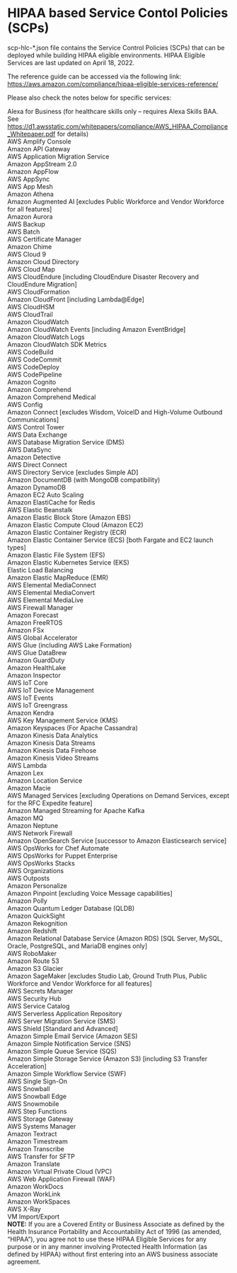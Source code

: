 # HIPAA based Service Contol Policies (SCPs)

scp-hlc-*.json file contains the Service Control Policies (SCPs) that can be deployed while building HIPAA eligible environments.
HIPAA Eligible Services are last updated on April 18, 2022.

The reference guide can be accessed via the following link: https://aws.amazon.com/compliance/hipaa-eligible-services-reference/

Please also check the notes below for specific services:

Alexa for Business (for healthcare skills only – requires Alexa Skills BAA. See https://d1.awsstatic.com/whitepapers/compliance/AWS_HIPAA_Compliance_Whitepaper.pdf for details)\
AWS Amplify Console\
Amazon API Gateway\
AWS Application Migration Service\
Amazon AppStream 2.0\
Amazon AppFlow\
AWS AppSync\
AWS App Mesh\
Amazon Athena\
Amazon Augmented AI [excludes Public Workforce and Vendor Workforce for all features]\
Amazon Aurora\
AWS Backup\
AWS Batch\
AWS Certificate Manager\
Amazon Chime\
AWS Cloud 9\
Amazon Cloud Directory\
AWS Cloud Map\
AWS CloudEndure [including CloudEndure Disaster Recovery and CloudEndure Migration]\
AWS CloudFormation\
Amazon CloudFront [including Lambda@Edge]\
AWS CloudHSM\
AWS CloudTrail\
Amazon CloudWatch\
Amazon CloudWatch Events [including Amazon EventBridge]\
Amazon CloudWatch Logs\
Amazon CloudWatch SDK Metrics\
AWS CodeBuild\
AWS CodeCommit\
AWS CodeDeploy\
AWS CodePipeline\
Amazon Cognito\
Amazon Comprehend\
Amazon Comprehend Medical\
AWS Config\
Amazon Connect [excludes Wisdom, VoiceID and High-Volume Outbound Communications]\
AWS Control Tower\
AWS Data Exchange\
AWS Database Migration Service (DMS)\
AWS DataSync\
Amazon Detective\
AWS Direct Connect\
AWS Directory Service [excludes Simple AD]\
Amazon DocumentDB (with MongoDB compatibility)\
Amazon DynamoDB\
Amazon EC2 Auto Scaling\
Amazon ElastiCache for Redis\
AWS Elastic Beanstalk\
Amazon Elastic Block Store (Amazon EBS)\
Amazon Elastic Compute Cloud (Amazon EC2)\
Amazon Elastic Container Registry (ECR)\
Amazon Elastic Container Service (ECS) [both Fargate and EC2 launch types]\
Amazon Elastic File System (EFS)\
Amazon Elastic Kubernetes Service (EKS)\
Elastic Load Balancing\
Amazon Elastic MapReduce (EMR)\
AWS Elemental MediaConnect\
AWS Elemental MediaConvert\
AWS Elemental MediaLive\
AWS Firewall Manager\
Amazon Forecast\
Amazon FreeRTOS\
Amazon FSx\
AWS Global Accelerator\
AWS Glue (including AWS Lake Formation)\
AWS Glue DataBrew\
Amazon GuardDuty\
Amazon HealthLake\
Amazon Inspector\
AWS IoT Core\
AWS IoT Device Management\
AWS IoT Events\
AWS IoT Greengrass\
Amazon Kendra\
AWS Key Management Service (KMS)\
Amazon Keyspaces (For Apache Cassandra)\
Amazon Kinesis Data Analytics\
Amazon Kinesis Data Streams\
Amazon Kinesis Data Firehose\
Amazon Kinesis Video Streams\
AWS Lambda\
Amazon Lex\
Amazon Location Service\
Amazon Macie\
AWS Managed Services [excluding Operations on Demand Services, except for the RFC Expedite feature]\
Amazon Managed Streaming for Apache Kafka\
Amazon MQ\
Amazon Neptune\
AWS Network Firewall\
Amazon OpenSearch Service  [successor to Amazon Elasticsearch service]\
AWS OpsWorks for Chef Automate\
AWS OpsWorks for Puppet Enterprise\
AWS OpsWorks Stacks\
AWS Organizations\
AWS Outposts\
Amazon Personalize\
Amazon Pinpoint [excluding Voice Message capabilities]\
Amazon Polly\
Amazon Quantum Ledger Database (QLDB)\
Amazon QuickSight\
Amazon Rekognition\
Amazon Redshift\
Amazon Relational Database Service (Amazon RDS) [SQL Server, MySQL, Oracle, PostgreSQL, and MariaDB engines only]\
AWS RoboMaker\
Amazon Route 53\
Amazon S3 Glacier\
Amazon SageMaker [excludes Studio Lab, Ground Truth Plus, Public Workforce and Vendor Workforce for all features]\
AWS Secrets Manager\
AWS Security Hub\
AWS Service Catalog\
AWS Serverless Application Repository\
AWS Server Migration Service (SMS)\
AWS Shield [Standard and Advanced]\
Amazon Simple Email Service (Amazon SES)\
Amazon Simple Notification Service (SNS)\
Amazon Simple Queue Service (SQS)\
Amazon Simple Storage Service (Amazon S3) [including S3 Transfer Acceleration]\
Amazon Simple Workflow Service (SWF)\
AWS Single Sign-On\
AWS Snowball\
AWS Snowball Edge\
AWS Snowmobile\
AWS Step Functions\
AWS Storage Gateway\
AWS Systems Manager\
Amazon Textract\
Amazon Timestream\
Amazon Transcribe\
AWS Transfer for SFTP\
Amazon Translate\
Amazon Virtual Private Cloud (VPC)\
AWS Web Application Firewall (WAF)\
Amazon WorkDocs\
Amazon WorkLink\
Amazon WorkSpaces\
AWS X-Ray\
VM Import/Export\
**NOTE:** If you are a Covered Entity or Business Associate as defined by the Health Insurance Portability and Accountability Act of 1996 (as amended, “HIPAA”), you agree not to use these HIPAA Eligible Services for any purpose or in any manner involving Protected Health Information (as defined by HIPAA) without first entering into an AWS business associate agreement.
